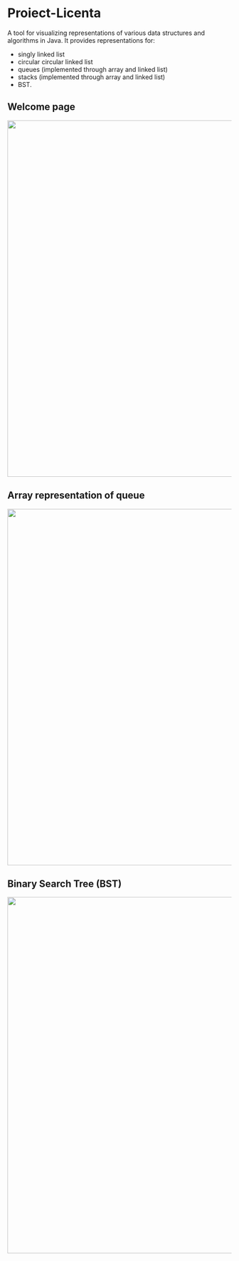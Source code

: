 # Proiect-Licenta

A tool for visualizing representations of various data structures and algorithms in Java. It provides representations for:
* singly linked list
* circular circular linked list
* queues (implemented through array and linked list)
* stacks (implemented through array and linked list)
* BST. 
## Welcome page
<img src="https://user-images.githubusercontent.com/91391485/174848818-45723c80-41e2-4c3d-a449-2ec652925d09.png" width="800" height="800">

## Array representation of queue
<img src="https://user-images.githubusercontent.com/91391485/174848851-f66cca6d-8663-41f6-afe7-122c5f11eb90.png" width="800" height="800">

## Binary Search Tree (BST)
<img src="https://user-images.githubusercontent.com/91391485/174848869-5d4be677-0e74-4283-9db3-ec205a98aba2.png" width="800" height="800">
